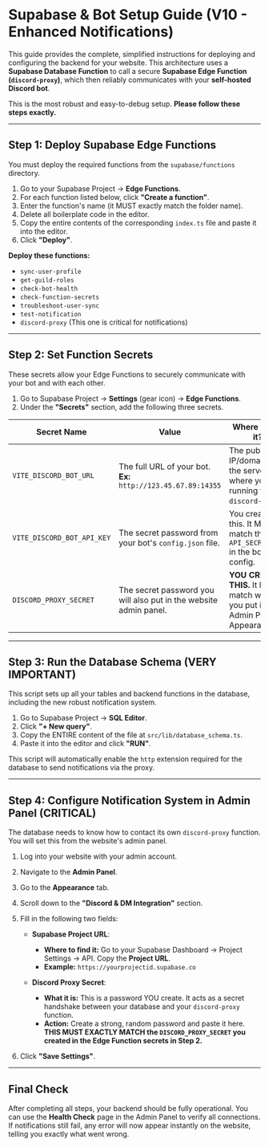 # Supabase & Bot Setup Guide (V10 - Enhanced Notifications)

This guide provides the complete, simplified instructions for deploying and configuring the backend for your website. This architecture uses a **Supabase Database Function** to call a secure **Supabase Edge Function (`discord-proxy`)**, which then reliably communicates with your **self-hosted Discord bot**.

This is the most robust and easy-to-debug setup. **Please follow these steps exactly.**

---

## Step 1: Deploy Supabase Edge Functions

You must deploy the required functions from the `supabase/functions` directory.

1.  Go to your Supabase Project -> **Edge Functions**.
2.  For each function listed below, click **"Create a function"**.
3.  Enter the function's name (it MUST exactly match the folder name).
4.  Delete all boilerplate code in the editor.
5.  Copy the entire contents of the corresponding `index.ts` file and paste it into the editor.
6.  Click **"Deploy"**.

**Deploy these functions:**
- `sync-user-profile`
- `get-guild-roles`
- `check-bot-health`
- `check-function-secrets`
- `troubleshoot-user-sync`
- `test-notification`
- `discord-proxy` (This one is critical for notifications)

---

## Step 2: Set Function Secrets

These secrets allow your Edge Functions to securely communicate with your bot and with each other.

1.  Go to Supabase Project -> **Settings** (gear icon) -> **Edge Functions**.
2.  Under the **"Secrets"** section, add the following three secrets.

| Secret Name                | Value                                                                       | Where to get it?                                                              |
| -------------------------- | --------------------------------------------------------------------------- | ----------------------------------------------------------------------------- |
| `VITE_DISCORD_BOT_URL`     | The full URL of your bot. **Ex:** `http://123.45.67.89:14355`                 | The public IP/domain of the server where you are running the `discord-bot`.     |
| `VITE_DISCORD_BOT_API_KEY` | The secret password from your bot's `config.json` file.                     | You create this. It MUST match the `API_SECRET_KEY` in the bot's config.    |
| `DISCORD_PROXY_SECRET`     | The secret password you will also put in the website admin panel.           | **YOU CREATE THIS.** It MUST match what you put in Admin Panel -> Appearance. |


---

## Step 3: Run the Database Schema (VERY IMPORTANT)

This script sets up all your tables and backend functions in the database, including the new robust notification system.

1.  Go to Supabase Project -> **SQL Editor**.
2.  Click **"+ New query"**.
3.  Copy the ENTIRE content of the file at `src/lib/database_schema.ts`.
4.  Paste it into the editor and click **"RUN"**.

This script will automatically enable the `http` extension required for the database to send notifications via the proxy.

---

## Step 4: Configure Notification System in Admin Panel (CRITICAL)

The database needs to know how to contact its own `discord-proxy` function. You will set this from the website's admin panel.

1.  Log into your website with your admin account.
2.  Navigate to the **Admin Panel**.
3.  Go to the **Appearance** tab.
4.  Scroll down to the **"Discord & DM Integration"** section.
5.  Fill in the following two fields:

    -   **Supabase Project URL**:
        -   **Where to find it:** Go to your Supabase Dashboard -> Project Settings -> API. Copy the **Project URL**.
        -   **Example:** `https://yourprojectid.supabase.co`

    -   **Discord Proxy Secret**:
        -   **What it is:** This is a password YOU create. It acts as a secret handshake between your database and your `discord-proxy` function.
        -   **Action:** Create a strong, random password and paste it here. **THIS MUST EXACTLY MATCH the `DISCORD_PROXY_SECRET` you created in the Edge Function secrets in Step 2.**

6.  Click **"Save Settings"**.

---

## Final Check

After completing all steps, your backend should be fully operational. You can use the **Health Check** page in the Admin Panel to verify all connections. If notifications still fail, any error will now appear instantly on the website, telling you exactly what went wrong.
